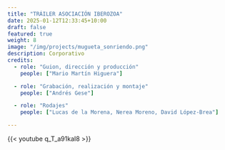 ```yaml
---
title: "TRÁILER ASOCIACIÓN IBEROZOA"
date: 2025-01-12T12:33:45+10:00
draft: false
featured: true
weight: 8
image: "/img/projects/mugueta_sonriendo.png"
description: Corporativo
credits:
  - role: "Guion, dirección y producción"
    people: ["Mario Martín Higuera"]

  - role: "Grabación, realización y montaje"
    people: ["Andrés Gese"]

  - role: "Rodajes"
    people: ["Lucas de la Morena, Nerea Moreno, David López-Brea"]

---
```

{{< youtube q_T_a91kaI8 >}}
